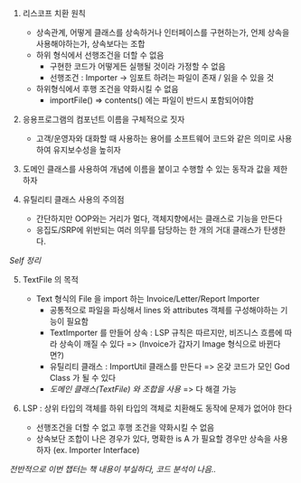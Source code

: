 1. 리스코프 치환 원칙
   - 상속관계, 어떻게 클래스를 상속하거나 인터페이스를 구현하는가, 언제 상속을 사용해야하는가, 상속보다는 조합
   - 하위 형식에서 선행조건을 더할 수 없음
     - 구현한 코드가 어떻게든 실행될 것이라 가정할 수 없음
     - 선행조건 : Importer -> 임포트 하려는 파일이 존재 / 읽을 수 있을 것
   - 하위형식에서 후행 조건을 약화시킬 수 없음
     - importFile() => contents() 에는 파일이 반드시 포함되어야함
   
   
2. 응용프로그램의 컴포넌트 이름을 구체적으로 짓자
   - 고객/운영자와 대화할 때 사용하는 용어를 소프트웨어 코드와 같은 의미로 사용하여 유지보수성을 높히자

3. 도메인 클래스를 사용하여 개념에 이름을 붙이고 수행할 수 있는 동작과 값을 제한하자

4. 유틸리티 클래스 사용의 주의점
   - 간단하지만 OOP와는 거리가 멀다, 객체지향에서는 클래스로 기능을 만든다
   - 응집도/SRP에 위반되는 여러 의무를 담당하는 한 개의 거대 클래스가 탄생한다.


*Self 정리*

5. TextFile 의 목적
   - Text 형식의 File 을 import 하는 Invoice/Letter/Report Importer
     - 공통적으로 파일을 파싱해서 lines 와 attributes 객체를 구성해야하는 기능이 필요함
     - TextImporter 를 만들어 상속 : LSP 규칙은 따르지만, 비즈니스 흐름에 따라 상속이 깨질 수 있다 => (Invoice가 갑자기 Image 형식으로 바뀐다면?)
     - 유틸리티 클래스 : ImportUtil 클래스를 만든다 => 온갖 코드가 모인 God Class 가 될 수 있다
     - *도메인 클래스(TextFile) 와 조합을 사용* => 다 해결 가능 

6. LSP : 상위 타입의 객체를 하위 타입의 객체로 치환해도 동작에 문제가 없어야 한다
   - 선행조건을 더할 수 없고 후행 조건을 약화시킬 수 없음
   - 상속보단 조합이 나은 경우가 있다, 명확한 is A 가 필요할 경우만 상속을 사용하자 (ex. Importer Interface)


*전반적으로 이번 챕터는 책 내용이 부실하다, 코드 분석이 나음..*